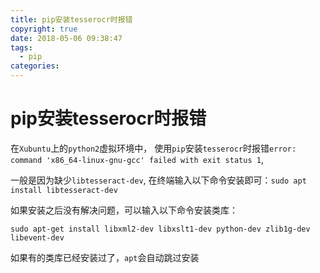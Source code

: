 ```yaml
---
title: pip安装tesserocr时报错
copyright: true
date: 2018-05-06 09:38:47
tags:
  - pip
categories:
---
```


# pip安装tesserocr时报错

在`Xubuntu`上的`python2`虚拟环境中，
使用`pip`安装`tesserocr`时报错`error: command 'x86_64-linux-gnu-gcc' failed with exit status 1`,

一般是因为缺少`libtesseract-dev`, 在终端输入以下命令安装即可：`sudo apt install libtesseract-dev`

如果安装之后没有解决问题，可以输入以下命令安装类库：

`sudo apt-get install libxml2-dev libxslt1-dev python-dev zlib1g-dev libevent-dev`

如果有的类库已经安装过了，`apt`会自动跳过安装

